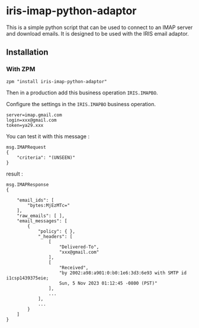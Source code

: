 # iris-imap-python-adaptor

This is a simple python script that can be used to connect to an IMAP server and download emails. It is designed to be used with the IRIS email adaptor.

## Installation

### With ZPM

```
zpm "install iris-imap-python-adaptor"
```

Then in a production add this business operation `IRIS.IMAPBO`.

Configure the settings in the `IRIS.IMAPBO` business operation.

```
server=imap.gmail.com
login=xxx@gmail.com
token=ya29.xxx
```

You can test it with this message :

```
msg.IMAPRequest
{
    "criteria": "(UNSEEN)"
}
```

result :

```
msg.IMAPResponse
{

    "email_ids": [
        "bytes:MjEzMTc="
    ],
    "raw_emails": [ ],
    "email_messages": [
        {
            "policy": { },
            "_headers": [
                [
                    "Delivered-To",
                    "xxx@gmail.com"
                ],
                [
                    "Received",
                    "by 2002:a98:a901:0:b0:1e6:3d3:6e93 with SMTP id i1csp1439375eie;
                    Sun, 5 Nov 2023 01:12:45 -0800 (PST)"
                ],
                ...
            ],
            ...
        }
    ]
}
```